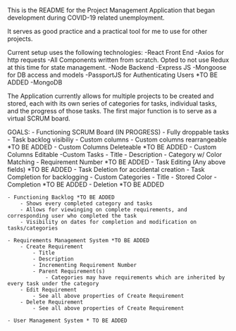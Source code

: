 This is the README for the Project Management Application that began development during COVID-19 related unemployment.

It serves as good practice and a practical tool for me to use for other projects.

Current setup uses the following technologies:
    -React Front End
        -Axios for http requests
        -All Components written from scratch. Opted to not use Redux at this time for state management.
    -Node Backend
        -Express JS
        -Mongoose for DB access and models
        -PassportJS for Authenticating Users *TO BE ADDED
    -MongoDB

The Application currently allows for multiple projects to be created and stored, each with its own series of categories for tasks, individual tasks, and the progress of those tasks.
The first major function is to serve as a virtual SCRUM board. 

GOALS:
    - Functioning SCRUM Board (IN PROGRESS)
        - Fully droppable tasks
        - Task backlog visibiliy
        - Custom columns
            - Custom columns rearrangeable *TO BE ADDED
            - Custom Columns Deleteable *TO BE ADDED
            - Custom Columns Editable
        -Custom Tasks
            - Title
            - Description
            - Category w/ Color Matching
            - Requirement Number *TO BE ADDED
            - Task Editing (Any above fields) *TO BE ADDED
            - Task Deletion for accidental creation
            - Task Completion for backlogging
        - Custom Categories
            - Title
            - Stored Color
            - Completion *TO BE ADDED
            - Deletion *TO BE ADDED

    - Functioning Backlog *TO BE ADDED
        - Shows every completed category and tasks
        - Allows for viewinging on complete requirements, and corresponding user who completed the task
        - Visibility on dates for completion and modification on tasks/categories

    - Requirements Management System *TO BE ADDED
        - Create Requirement
            - Title
            - Description
            - Incrementing Requirement Number
            - Parent Requirement(s)
                - Categories may have requirements which are inherited by every task under the category
        - Edit Requirement
            - See all above properties of Create Requirement
        - Delete Requirement
            - See all above properties of Create Requirement
    
    - User Management System * TO BE ADDED
    